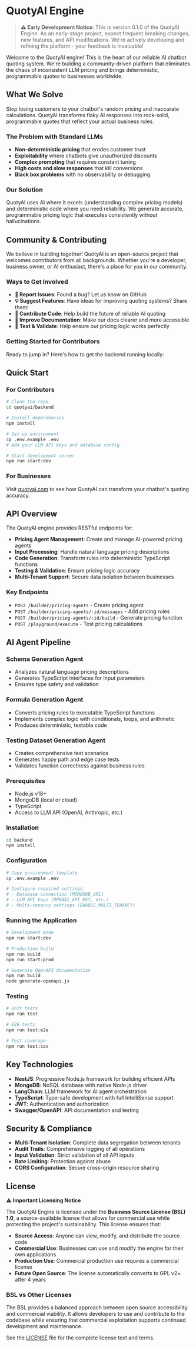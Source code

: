 # QuotyAI Engine

> **⚠️ Early Development Notice**: This is version 0.1.0 of the QuotyAI Engine. As an early-stage project, expect frequent breaking changes, new features, and API modifications. We're actively developing and refining the platform - your feedback is invaluable!

Welcome to the QuotyAI engine! This is the heart of our reliable AI chatbot quoting system. We're building a community-driven platform that eliminates the chaos of inconsistent LLM pricing and brings deterministic, programmable quotes to businesses worldwide.

## What We Solve

Stop losing customers to your chatbot's random pricing and inaccurate calculations. QuotyAI transforms flaky AI responses into rock-solid, programmable quotes that reflect your actual business rules.

### The Problem with Standard LLMs
- **Non-deterministic pricing** that erodes customer trust
- **Exploitability** where chatbots give unauthorized discounts
- **Complex prompting** that requires constant tuning
- **High costs and slow responses** that kill conversions
- **Black box problems** with no observability or debugging

### Our Solution
QuotyAI uses AI where it excels (understanding complex pricing models) and deterministic code where you need reliability. We generate accurate, programmable pricing logic that executes consistently without hallucinations.

## Community & Contributing

We believe in building together! QuotyAI is an open-source project that welcomes contributors from all backgrounds. Whether you're a developer, business owner, or AI enthusiast, there's a place for you in our community.

### Ways to Get Involved
- **🐛 Report Issues**: Found a bug? Let us know on GitHub
- **💡 Suggest Features**: Have ideas for improving quoting systems? Share them!
- **🔧 Contribute Code**: Help build the future of reliable AI quoting
- **📖 Improve Documentation**: Make our docs clearer and more accessible
- **🧪 Test & Validate**: Help ensure our pricing logic works perfectly

### Getting Started for Contributors
Ready to jump in? Here's how to get the backend running locally:

## Quick Start

### For Contributors
```bash
# Clone the repo
cd quotyai/backend

# Install dependencies
npm install

# Set up environment
cp .env.example .env
# Add your LLM API keys and database config

# Start development server
npm run start:dev
```

### For Businesses
Visit [quotyai.com](https://quotyai.com) to see how QuotyAI can transform your chatbot's quoting accuracy.

## API Overview

The QuotyAI engine provides RESTful endpoints for:
- **Pricing Agent Management**: Create and manage AI-powered pricing agents
- **Input Processing**: Handle natural language pricing descriptions
- **Code Generation**: Transform rules into deterministic TypeScript functions
- **Testing & Validation**: Ensure pricing logic accuracy
- **Multi-Tenant Support**: Secure data isolation between businesses

### Key Endpoints
- `POST /builder/pricing-agents` - Create pricing agent
- `POST /builder/pricing-agents/:id/messages` - Add pricing rules
- `POST /builder/pricing-agents/:id/build` - Generate pricing function
- `POST /playground/execute` - Test pricing calculations

## AI Agent Pipeline

### Schema Generation Agent
- Analyzes natural language pricing descriptions
- Generates TypeScript interfaces for input parameters
- Ensures type safety and validation

### Formula Generation Agent
- Converts pricing rules to executable TypeScript functions
- Implements complex logic with conditionals, loops, and arithmetic
- Produces deterministic, testable code

### Testing Dataset Generation Agent
- Creates comprehensive test scenarios
- Generates happy path and edge case tests
- Validates function correctness against business rules

### Prerequisites
- Node.js v18+
- MongoDB (local or cloud)
- TypeScript
- Access to LLM API (OpenAI, Anthropic, etc.)

### Installation
```bash
cd backend
npm install
```

### Configuration
```bash
# Copy environment template
cp .env.example .env

# Configure required settings:
# - Database connection (MONGODB_URI)
# - LLM API keys (OPENAI_API_KEY, etc.)
# - Multi-tenancy settings (ENABLE_MULTI_TENANCY)
```

### Running the Application
```bash
# Development mode
npm run start:dev

# Production build
npm run build
npm run start:prod

# Generate OpenAPI documentation
npm run build
node generate-openapi.js
```

### Testing
```bash
# Unit tests
npm run test

# E2E tests
npm run test:e2e

# Test coverage
npm run test:cov
```

## Key Technologies

- **NestJS**: Progressive Node.js framework for building efficient APIs
- **MongoDB**: NoSQL database with native Node.js driver
- **LangChain**: LLM framework for AI agent orchestration
- **TypeScript**: Type-safe development with full IntelliSense support
- **JWT**: Authentication and authorization
- **Swagger/OpenAPI**: API documentation and testing

## Security & Compliance

- **Multi-Tenant Isolation**: Complete data segregation between tenants
- **Audit Trails**: Comprehensive logging of all operations
- **Input Validation**: Strict validation of all API inputs
- **Rate Limiting**: Protection against abuse
- **CORS Configuration**: Secure cross-origin resource sharing

## License

⚠️ **Important Licensing Notice**

The QuotyAI Engine is licensed under the **Business Source License (BSL) 1.0**, a source-available license that allows for commercial use while protecting the project's sustainability. This license ensures that:

- **Source Access**: Anyone can view, modify, and distribute the source code
- **Commercial Use**: Businesses can use and modify the engine for their own applications
- **Production Use**: Commercial production use requires a commercial license
- **Future Open Source**: The license automatically converts to GPL v2+ after 4 years

### BSL vs Other Licenses
The BSL provides a balanced approach between open source accessibility and commercial viability. It allows developers to use and contribute to the codebase while ensuring that commercial exploitation supports continued development and maintenance.

See the [LICENSE](LICENSE) file for the complete license text and terms.

